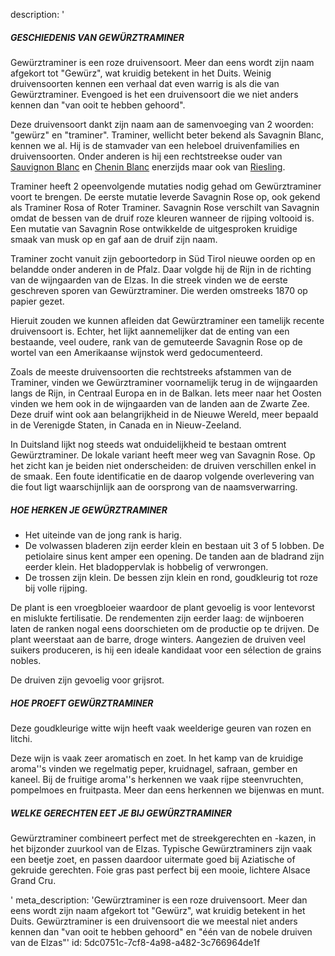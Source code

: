 description: '<h5>GESCHIEDENIS VAN GEWÜRZTRAMINER</h5><p>Gewürztraminer is een roze druivensoort. Meer dan eens wordt zijn naam afgekort tot "Gewürz", wat kruidig betekent in het Duits. Weinig druivensoorten kennen een verhaal dat even warrig is als die van Gewürztraminer. Evengoed is het een druivensoort die we niet anders kennen dan "van ooit te hebben gehoord".</p><p>Deze druivensoort dankt zijn naam aan de samenvoeging van 2 woorden: "gewürz" en "traminer". Traminer, wellicht beter bekend als Savagnin Blanc, kennen we al. Hij is de stamvader van een heleboel druivenfamilies en druivensoorten. Onder anderen is hij een rechtstreekse ouder van <a href="/nl/grape/sauvignon-blanc">Sauvignon Blanc</a> en <a href="/nl/grape/chenin-blanc">Chenin Blanc</a> enerzijds maar ook van <a href="/nl/grape/riesling">Riesling</a>.</p><p>Traminer heeft 2 opeenvolgende mutaties nodig gehad om Gewürztraminer voort te brengen. De eerste mutatie leverde Savagnin Rose op, ook gekend als Traminer Rosa of Roter Traminer. Savagnin Rose verschilt van Savagnin omdat de bessen van de druif roze kleuren wanneer de rijping voltooid is. Een mutatie van Savagnin Rose ontwikkelde de uitgesproken kruidige smaak van musk op en gaf aan de druif zijn naam.</p><p>Traminer zocht vanuit zijn geboortedorp in Süd Tirol nieuwe oorden op en belandde onder anderen in de Pfalz. Daar volgde hij de Rijn in de richting van de wijngaarden van de Elzas. In die streek vinden we de eerste geschreven sporen van Gewürztraminer. Die werden omstreeks 1870 op papier gezet.</p><p>Hieruit zouden we kunnen afleiden dat Gewürztraminer een tamelijk recente druivensoort is. Echter, het lijkt aannemelijker dat de enting van een bestaande, veel oudere, rank van de gemuteerde Savagnin Rose op de wortel van een Amerikaanse wijnstok werd gedocumenteerd.</p><p>Zoals de meeste druivensoorten die rechtstreeks afstammen van de Traminer, vinden we Gewürztraminer voornamelijk terug in de wijngaarden langs de Rijn, in Centraal Europa en in de Balkan. Iets meer naar het Oosten vinden we hem ook in de wijngaarden van de landen aan de Zwarte Zee. Deze druif wint ook aan belangrijkheid in de Nieuwe Wereld, meer bepaald in de Verenigde Staten, in Canada en in Nieuw-Zeeland.</p><p>In Duitsland lijkt nog steeds wat onduidelijkheid te bestaan omtrent Gewürztraminer. De lokale variant heeft meer weg van Savagnin Rose. Op het zicht kan je beiden niet onderscheiden: de druiven verschillen enkel in de smaak. Een foute identificatie en de daarop volgende overlevering van die fout ligt waarschijnlijk aan de oorsprong van de naamsverwarring.</p><h5>HOE HERKEN JE GEWÜRZTRAMINER</h5><ul><li>Het uiteinde van de jong rank is harig.</li><li>De volwassen bladeren zijn eerder klein en bestaan uit 3 of 5 lobben. De petiolaire sinus kent amper een opening. De tanden aan de bladrand zijn eerder klein. Het bladoppervlak is hobbelig of verwrongen.</li><li>De trossen zijn klein. De bessen zijn klein en rond, goudkleurig tot roze bij volle rijping.</li></ul><p>De plant is een vroegbloeier waardoor de plant gevoelig is voor lentevorst en mislukte fertilisatie. De rendementen zijn eerder laag: de wijnboeren laten de ranken nogal eens doorschieten om de productie op te drijven. De plant weerstaat aan de barre, droge winters. Aangezien de druiven veel suikers produceren, is hij een ideale kandidaat voor een sélection de grains nobles.</p><p>De druiven zijn gevoelig voor grijsrot.</p><h5>HOE PROEFT GEWÜRZTRAMINER</h5><p>Deze goudkleurige witte wijn heeft vaak weelderige geuren van rozen en litchi.</p><p>Deze wijn is vaak zeer aromatisch en zoet. In het kamp van de kruidige aroma''s vinden we regelmatig peper, kruidnagel, safraan, gember en kaneel. Bij de fruitige aroma''s herkennen we vaak rijpe steenvruchten, pompelmoes en fruitpasta. Meer dan eens herkennen we bijenwas en munt.</p><h5>WELKE GERECHTEN EET JE BIJ GEWÜRZTRAMINER</h5><p>Gewürztraminer combineert perfect met de streekgerechten en -kazen, in het bijzonder zuurkool van de Elzas. Typische Gewürztraminers zijn vaak een beetje zoet, en passen daardoor uitermate goed bij Aziatische of gekruide gerechten. Foie gras past perfect bij een mooie, lichtere Alsace Grand Cru.</p>'
meta_description: 'Gewürztraminer is een roze druivensoort. Meer dan eens wordt zijn naam afgekort tot "Gewürz", wat kruidig betekent in het Duits. Gewürztraminer is een druivensoort die we meestal niet anders kennen dan "van ooit te hebben gehoord" en "één van de nobele druiven van de Elzas"'
id: 5dc0751c-7cf8-4a98-a482-3c766964de1f

